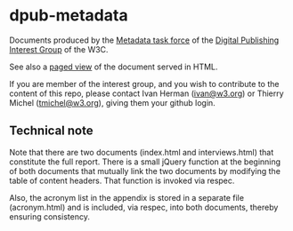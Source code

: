 # dpub-metadata #

Documents produced by the [Metadata task force](https://www.w3.org/dpub/IG/wiki/Task_Forces/Metadata) of the [Digital Publishing Interest Group](http://www.w3.org/dpub/IG) of the W3C.

See also a [paged view](http://w3c.github.io/dpub-metadata/) of the document served in HTML.


If you are member of the interest group, and you wish to contribute to the content of this repo, please contact Ivan Herman (<ivan@w3.org>) or Thierry Michel (<tmichel@w3.org>), giving them your github login.

## Technical note ##

Note that there are two documents (index.html and interviews.html) that constitute the full report. There is a small jQuery function at the beginning of both documents that mutually link the two documents by modifying the table of content headers. That function is invoked via respec.

Also, the acronym list in the appendix is stored in a separate file (acronym.html) and is included, via respec, into both documents, thereby ensuring consistency.
